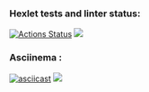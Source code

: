 ### Hexlet tests and linter status:
[![Actions Status](https://github.com/MlkProduction/python-project-49/actions/workflows/hexlet-check.yml/badge.svg)](https://github.com/MlkProduction/python-project-49/actions)
<a href="https://codeclimate.com/github/MlkProduction/python-project-49/maintainability"><img src="https://api.codeclimate.com/v1/badges/e2dfd2f4c01f3673c4b8/maintainability" /></a>

### Asciinema :
[![asciicast](https://asciinema.org/a/A7cDmyrd1Sr36uBqreeIofJYs.svg)](https://asciinema.org/a/A7cDmyrd1Sr36uBqreeIofJYs)
<a href="https://asciinema.org/a/A7cDmyrd1Sr36uBqreeIofJYs" target="_blank"><img src="https://asciinema.org/a/A7cDmyrd1Sr36uBqreeIofJYs.svg" /></a>
